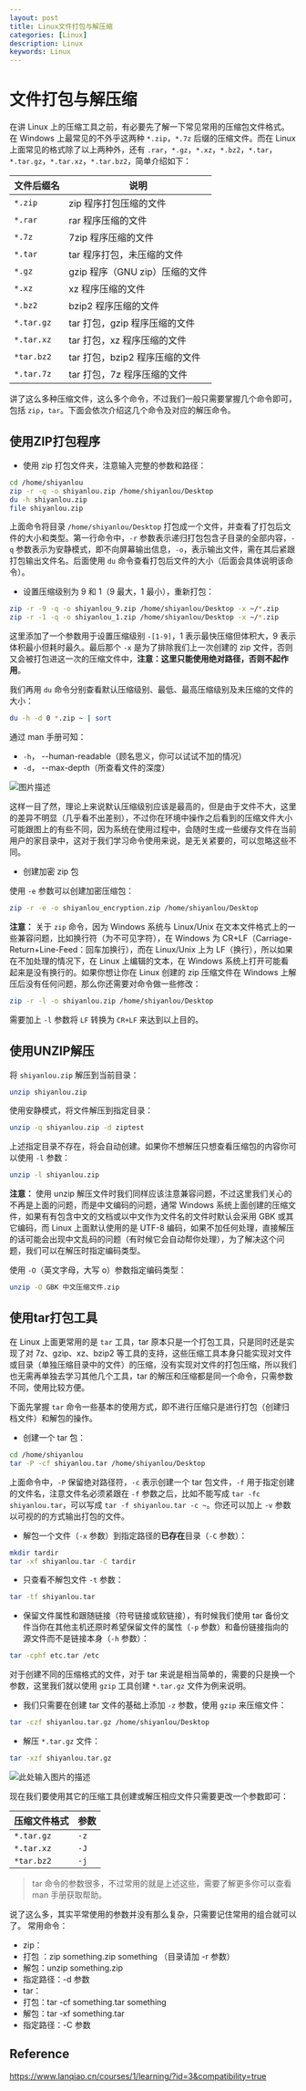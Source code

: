 ```yaml
---
layout: post
title: Linux文件打包与解压缩
categories: [Linux]
description: Linux
keywords: Linux
---
```


# 文件打包与解压缩

在讲 Linux 上的压缩工具之前，有必要先了解一下常见常用的压缩包文件格式。在 Windows 上最常见的不外乎这两种 `*.zip`，`*.7z` 后缀的压缩文件。而在 Linux 上面常见的格式除了以上两种外，还有 `.rar`，`*.gz`，`*.xz`，`*.bz2`，`*.tar`，`*.tar.gz`，`*.tar.xz`，`*.tar.bz2`，简单介绍如下：

| 文件后缀名 | 说明                           |
| ---------- | ------------------------------ |
| `*.zip`    | zip 程序打包压缩的文件         |
| `*.rar`    | rar 程序压缩的文件             |
| `*.7z`     | 7zip 程序压缩的文件            |
| `*.tar`    | tar 程序打包，未压缩的文件     |
| `*.gz`     | gzip 程序（GNU zip）压缩的文件 |
| `*.xz`     | xz 程序压缩的文件              |
| `*.bz2`    | bzip2 程序压缩的文件           |
| `*.tar.gz` | tar 打包，gzip 程序压缩的文件  |
| `*.tar.xz` | tar 打包，xz 程序压缩的文件    |
| `*tar.bz2` | tar 打包，bzip2 程序压缩的文件 |
| `*.tar.7z` | tar 打包，7z 程序压缩的文件    |

讲了这么多种压缩文件，这么多个命令，不过我们一般只需要掌握几个命令即可，包括 `zip`，`tar`。下面会依次介绍这几个命令及对应的解压命令。

## 使用ZIP打包程序

- 使用 zip 打包文件夹，注意输入完整的参数和路径：

```bash
cd /home/shiyanlou
zip -r -q -o shiyanlou.zip /home/shiyanlou/Desktop
du -h shiyanlou.zip
file shiyanlou.zip
```

上面命令将目录 `/home/shiyanlou/Desktop` 打包成一个文件，并查看了打包后文件的大小和类型。第一行命令中，`-r` 参数表示递归打包包含子目录的全部内容，`-q` 参数表示为安静模式，即不向屏幕输出信息，`-o`，表示输出文件，需在其后紧跟打包输出文件名。后面使用 `du` 命令查看打包后文件的大小（后面会具体说明该命令）。

- 设置压缩级别为 9 和 1（9 最大，1 最小），重新打包：

```bash
zip -r -9 -q -o shiyanlou_9.zip /home/shiyanlou/Desktop -x ~/*.zip
zip -r -1 -q -o shiyanlou_1.zip /home/shiyanlou/Desktop -x ~/*.zip
```

这里添加了一个参数用于设置压缩级别 `-[1-9]`，1 表示最快压缩但体积大，9 表示体积最小但耗时最久。最后那个 `-x` 是为了排除我们上一次创建的 zip 文件，否则又会被打包进这一次的压缩文件中，**注意：这里只能使用绝对路径，否则不起作用**。

我们再用 `du` 命令分别查看默认压缩级别、最低、最高压缩级别及未压缩的文件的大小：

```bash
du -h -d 0 *.zip ~ | sort
```

通过 man 手册可知：

- `-h`， --human-readable（顾名思义，你可以试试不加的情况）
- `-d`， --max-depth（所查看文件的深度）

![图片描述](https://wendaocsmaster.github.io/images/blog/uid600404-20190428-1556438181236.jpeg)

这样一目了然，理论上来说默认压缩级别应该是最高的，但是由于文件不大，这里的差异不明显（几乎看不出差别），不过你在环境中操作之后看到的压缩文件大小可能跟图上的有些不同，因为系统在使用过程中，会随时生成一些缓存文件在当前用户的家目录中，这对于我们学习命令使用来说，是无关紧要的，可以忽略这些不同。

- 创建加密 zip 包

使用 `-e` 参数可以创建加密压缩包：

```bash
zip -r -e -o shiyanlou_encryption.zip /home/shiyanlou/Desktop
```

**注意：** 关于 `zip` 命令，因为 Windows 系统与 Linux/Unix 在文本文件格式上的一些兼容问题，比如换行符（为不可见字符），在 Windows 为 CR+LF（Carriage-Return+Line-Feed：回车加换行），而在 Linux/Unix 上为 LF（换行），所以如果在不加处理的情况下，在 Linux 上编辑的文本，在 Windows 系统上打开可能看起来是没有换行的。如果你想让你在 Linux 创建的 zip 压缩文件在 Windows 上解压后没有任何问题，那么你还需要对命令做一些修改：

```bash
zip -r -l -o shiyanlou.zip /home/shiyanlou/Desktop
```

需要加上 `-l` 参数将 `LF` 转换为 `CR+LF` 来达到以上目的。

## 使用UNZIP解压

将 `shiyanlou.zip` 解压到当前目录：

```bash
unzip shiyanlou.zip
```

使用安静模式，将文件解压到指定目录：

```bash
unzip -q shiyanlou.zip -d ziptest
```

上述指定目录不存在，将会自动创建。如果你不想解压只想查看压缩包的内容你可以使用 `-l` 参数：

```bash
unzip -l shiyanlou.zip
```

**注意：** 使用 unzip 解压文件时我们同样应该注意兼容问题，不过这里我们关心的不再是上面的问题，而是中文编码的问题，通常 Windows 系统上面创建的压缩文件，如果有有包含中文的文档或以中文作为文件名的文件时默认会采用 GBK 或其它编码，而 Linux 上面默认使用的是 UTF-8 编码，如果不加任何处理，直接解压的话可能会出现中文乱码的问题（有时候它会自动帮你处理），为了解决这个问题，我们可以在解压时指定编码类型。

使用 `-O`（英文字母，大写 o）参数指定编码类型：

```bash
unzip -O GBK 中文压缩文件.zip
```

## 使用tar打包工具

在 Linux 上面更常用的是 `tar` 工具，tar 原本只是一个打包工具，只是同时还是实现了对 7z、gzip、xz、bzip2 等工具的支持，这些压缩工具本身只能实现对文件或目录（单独压缩目录中的文件）的压缩，没有实现对文件的打包压缩，所以我们也无需再单独去学习其他几个工具，tar 的解压和压缩都是同一个命令，只需参数不同，使用比较方便。

下面先掌握 `tar` 命令一些基本的使用方式，即不进行压缩只是进行打包（创建归档文件）和解包的操作。

- 创建一个 tar 包：

```bash
cd /home/shiyanlou
tar -P -cf shiyanlou.tar /home/shiyanlou/Desktop
```

上面命令中，`-P` 保留绝对路径符，`-c` 表示创建一个 tar 包文件，`-f` 用于指定创建的文件名，注意文件名必须紧跟在 `-f` 参数之后，比如不能写成 `tar -fc shiyanlou.tar`，可以写成 `tar -f shiyanlou.tar -c ~`。你还可以加上 `-v` 参数以可视的的方式输出打包的文件。

- 解包一个文件（`-x` 参数）到指定路径的**已存在**目录（`-C` 参数）：

```bash
mkdir tardir
tar -xf shiyanlou.tar -C tardir
```

- 只查看不解包文件 `-t` 参数：

```bash
tar -tf shiyanlou.tar
```

- 保留文件属性和跟随链接（符号链接或软链接），有时候我们使用 tar 备份文件当你在其他主机还原时希望保留文件的属性（`-p` 参数）和备份链接指向的源文件而不是链接本身（`-h` 参数）：

```bash
tar -cphf etc.tar /etc
```

对于创建不同的压缩格式的文件，对于 tar 来说是相当简单的，需要的只是换一个参数，这里我们就以使用 `gzip` 工具创建 `*.tar.gz` 文件为例来说明。

- 我们只需要在创建 tar 文件的基础上添加 `-z` 参数，使用 `gzip` 来压缩文件：

```bash
tar -czf shiyanlou.tar.gz /home/shiyanlou/Desktop
```

- 解压 `*.tar.gz` 文件：

```bash
tar -xzf shiyanlou.tar.gz
```

![此处输入图片的描述](https://wendaocsmaster.github.io/images/blog/document-uid735639labid61timestamp1532339561961.png)

现在我们要使用其它的压缩工具创建或解压相应文件只需要更改一个参数即可：

| 压缩文件格式 | 参数 |
| ------------ | ---- |
| `*.tar.gz`   | `-z` |
| `*.tar.xz`   | `-J` |
| `*tar.bz2`   | `-j` |

> tar 命令的参数很多，不过常用的就是上述这些，需要了解更多你可以查看 man 手册获取帮助。

说了这么多，其实平常使用的参数并没有那么复杂，只需要记住常用的组合就可以了。 常用命令：

- zip：
- 打包 ：zip something.zip something （目录请加 -r 参数）
- 解包：unzip something.zip
- 指定路径：-d 参数
- tar：
- 打包：tar -cf something.tar something
- 解包：tar -xf something.tar
- 指定路径：-C 参数

## Reference

https://www.lanqiao.cn/courses/1/learning/?id=3&compatibility=true
